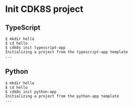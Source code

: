 # Init CDK8S project

## TypeScript

```
$ mkdir hello
$ cd hello
$ cdk8s init typescript-app
Initializing a project from the typescript-app template
...
```

## Python

```
$ mkdir hello
$ cd hello
$ cdk8s init python-app
Initializing a project from the python-app template
...
```
